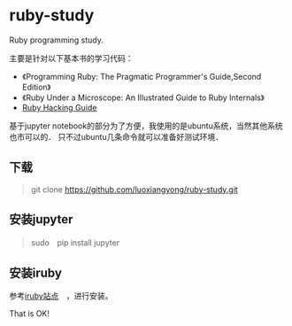 # ruby-study
Ruby programming study.

主要是针对以下基本书的学习代码：

- 《Programming Ruby: The Pragmatic Programmer's Guide,Second Edition》
- 《Ruby Under a Microscope: An Illustrated Guide to Ruby Internals》
- [Ruby Hacking Guide](https://ruby-hacking-guide.github.io/)

基于jupyter notebook的部分为了方便，我使用的是ubuntu系统，当然其他系统也市可以的．
只不过ubuntu几条命令就可以准备好测试环境．

##  下载
  > git clone https://github.com/luoxiangyong/ruby-study.git

##  安装jupyter
  > sudo　pip install jupyter


##  安装iruby

参考[iruby站点](https://github.com/SciRuby/iruby)　，进行安装。


That is OK!
